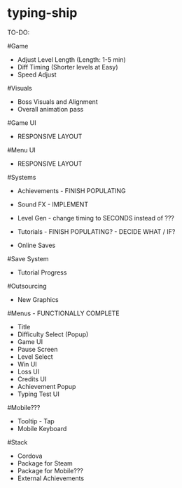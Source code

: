 # typing-ship

TO-DO:

#Game
- Adjust Level Length (Length: 1-5 min)
- Diff Timing (Shorter levels at Easy)
- Speed Adjust

#Visuals
- Boss Visuals and Alignment
- Overall animation pass

#Game UI
- RESPONSIVE LAYOUT

#Menu UI
- RESPONSIVE LAYOUT

#Systems
- Achievements - FINISH POPULATING
- Sound FX - IMPLEMENT
- Level Gen - change timing to SECONDS instead of ???

- Tutorials - FINISH POPULATING? - DECIDE WHAT / IF?
- Online Saves

#Save System
- Tutorial Progress 

#Outsourcing
- New Graphics

#Menus - FUNCTIONALLY COMPLETE
- Title
- Difficulty Select (Popup)
- Game UI
- Pause Screen
- Level Select
- Win UI
- Loss UI
- Credits UI
- Achievement Popup
- Typing Test UI


#Mobile???
- Tooltip - Tap
- Mobile Keyboard

#Stack
- Cordova
- Package for Steam
- Package for Mobile???
- External Achievements